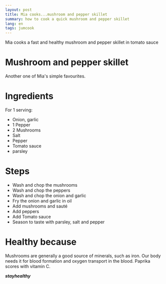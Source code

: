 ```yaml
---
layout: post
title: Mia cooks...mushroom and pepper skillet
summary: how to cook a quick mushroom and pepper skillet
lang: en
tags: jumcook
---
```


<div class="message">
Mia cooks a fast and healthy mushroom and pepper skillet in tomato sauce
</div>

# Mushroom and pepper skillet
Another one of Mia's simple favourites.

# Ingredients
For 1 serving:
- Onion, garlic
- 1 Pepper
- 2 Mushrooms
- Salt
- Pepper
- Tomato sauce
- parsley

# Steps
- Wash and chop the mushrooms
- Wash and chop the peppers
- Wash and chop the onion and garlic
- Fry the onion and garlic in oil
- Add mushrooms and sauté
- Add peppers
- Add Tomato sauce
- Season to taste with parsley, salt and pepper

# Healthy because
Mushrooms are generally a good source of minerals, such as iron.
Our body needs it for blood formation and oxygen transport in the blood.
Paprika scores with vitamin C.

_**stayhealthy**_
